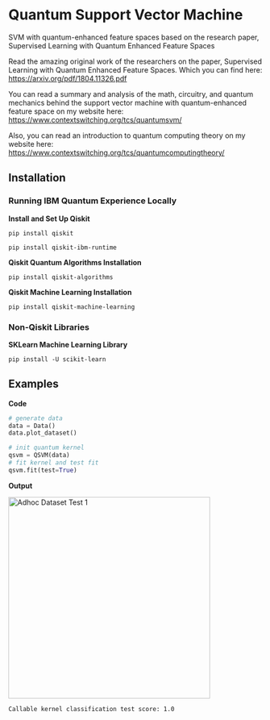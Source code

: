 # Quantum Support Vector Machine
SVM with quantum-enhanced feature spaces based on the research paper, Supervised Learning with Quantum Enhanced Feature Spaces 

Read the amazing original work of the researchers on the paper, Supervised Learning with Quantum Enhanced Feature Spaces. Which you can find here: https://arxiv.org/pdf/1804.11326.pdf

You can read a summary and analysis of the math, circuitry, and quantum mechanics behind the support vector machine with quantum-enhanced feature space on my website here: https://www.contextswitching.org/tcs/quantumsvm/

Also, you can read an introduction to quantum computing theory on my website here: https://www.contextswitching.org/tcs/quantumcomputingtheory/

## Installation

### Running IBM Quantum Experience Locally

**Install and Set Up Qiskit**

```
pip install qiskit
```

```
pip install qiskit-ibm-runtime
```

**Qiskit Quantum Algorithms Installation**

```
pip install qiskit-algorithms
```

**Qiskit Machine Learning Installation**

```
pip install qiskit-machine-learning
```

### Non-Qiskit Libraries

**SKLearn Machine Learning Library**

```
pip install -U scikit-learn
```

## Examples

**Code**
```python
# generate data
data = Data()
data.plot_dataset()

# init quantum kernel
qsvm = QSVM(data)
# fit kernel and test fit
qsvm.fit(test=True)
```

**Output**

<img src="/examples/img/adhoc_dataset-test1.png" alt="Adhoc Dataset Test 1" width="400"/>

```
Callable kernel classification test score: 1.0
```
